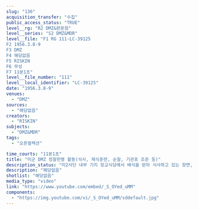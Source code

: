 ```yaml
---
slug: "136"
acquisition_transfer: "수집"
public_access_status: "TRUE"
level__rg: "R2 DMZ&판문점"
level__series: "S2 DMZ&MDR"
level__file: "F1 RG 111-LC-39125
F2 1956.3.8-9
F3 DMZ
F4 해당없음 
F5 RISKIN
F6 무성 
F7 11분1초"
level__file_number: "111"
level__local_identifier: "LC-39125"
date: "1956.3.8-9"
venues: 
  - "DMZ"
sources: 
  - "해당없음"
creators: 
  - "RISKIN"
subjects: 
  - "DMZ&MDR"
tags: 
  - "오픈컬렉션"

time_courts: "11분1초"
title: "미군 DMZ 정찰헌병 활동(식사, 제식훈련, 순찰, 기관포 조준 등)"
description_status: "미2사단 내부 기지 장교식당에서 배식을 받아 식사하고 있는 장면, 야외에서 식시를 세척하는 장면, 스틸사진가 카메라를 들고 있는 장면, 기지 전경과 총들고 달리는 미군병사들, DMZ에서 기관포에 조준장면, DMZ 순찰 장면 등이 이어진다."
description: "해당없음"
shotlist: "해당없음"
media_type: "video"
link: "https://www.youtube.com/embed/_S_OYed_uMM"
components: 
  - "https://img.youtube.com/vi/_S_OYed_uMM/sddefault.jpg"
---
```

